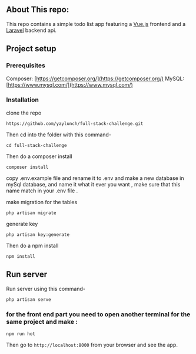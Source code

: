 ## About This repo:

This repo contains a simple todo list app featuring a [Vue.js](https://vuejs.org/) frontend and a [Laravel](https://laravel.com/) backend api.

## Project setup

### Prerequisites

Composer: [https://getcomposer.org/](https://getcomposer.org/)
MySQL: [https://www.mysql.com/](https://www.mysql.com/)

### Installation

clone the repo 
```
https://github.com/yaylunch/full-stack-challenge.git
```


Then cd into the folder with this command-

```
cd full-stack-challenge
```

Then do a composer install

```
composer install
```

copy .env.example file and rename it to .env
and make a new database in mySql database, and name it what it ever you want , make sure that this name match in your .env file .

make migration for the tables 

```
php artisan migrate
```

generate key 

```
php artisan key:generate
```


Then do a npm install

```
npm install
```
## Run server

Run server using this command-

```
php artisan serve
```
### for the front end part you need to open another terminal for the same project and make :
```
npm run hot
```

Then go to `http://localhost:8000` from your browser and see the app.
